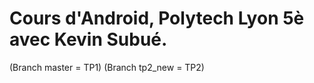 # Cours d'Android, Polytech Lyon 5è avec Kevin Subué.

(Branch master = TP1)
(Branch tp2_new = TP2)
